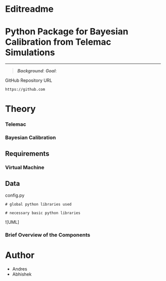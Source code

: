 # Editreadme

# Python Package for Bayesian Calibration from Telemac Simulations

***
> ***Background***:
> ***Goal***:

GitHub Repository URL
```
https://github.com
```
# Theory 
### Telemac 
### Bayesian Calibration 

## Requirements
### Virtual Machine

## Data

config.py
```
# global python libraries used 

# necessary basic python libraries
```


![UML]
### Brief Overview of the Components

# Author 
* Andres
* Abhishek 



